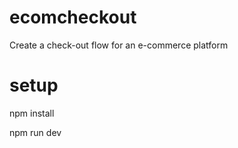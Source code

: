 # ecomcheckout
Create a check-out flow for an e-commerce platform


# setup

npm install

npm run dev
